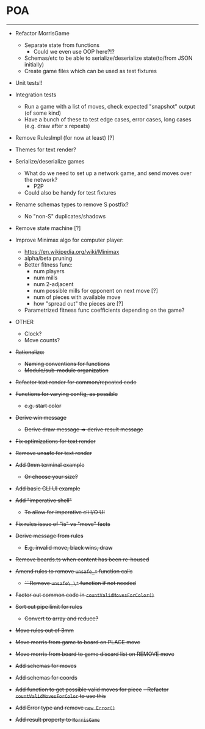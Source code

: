 # POA

---

- Refactor MorrisGame
  - Separate state from functions
    - Could we even use OOP here?!?
  - Schemas/etc to be able to serialize/deserialize state(to/from JSON initially)
  - Create game files which can be used as test fixtures

- Unit tests!!
- Integration tests
  - Run a game with a list of moves, check expected "snapshot" output (of some kind)
  - Have a bunch of these to test edge cases, error cases, long cases (e.g. draw after x repeats)
- Remove RulesImpl (for now at least) [?]
- Themes for text render?
- Serialize/deserialize games
  - What do we need to set up a network game, and send moves over the network?
    - P2P
  - Could also be handy for test fixtures
- Rename schemas types to remove S postfix?
  - No "non-S" duplicates/shadows
- Remove state machine [?]
- Improve Minimax algo for computer player:

  - https://en.wikipedia.org/wiki/Minimax
  - alpha/beta pruning
  - Better fitness func:
    - num players
    - num mills
    - num 2-adjacent
    - num possible mills for opponent on next move [?]
    - num of pieces with available move
    - how "spread out" the pieces are [?]
  - Parametrized fitness func coefficients depending on the game?

- OTHER
  - Clock?
  - Move counts?
- ~~Rationalize:~~
  - ~~Naming conventions for functions~~
  - ~~Module/sub-module organization~~
- ~~Refactor text render for common/repeated code~~
- ~~Functions for varying config, as possible~~
  - ~~e.g. start color~~
- ~~Derive win message~~
  - ~~Derive draw message => derive result message~~
- ~~Fix optimizations for text render~~
- ~~Remove unsafe for text render~~
- ~~Add 9mm terminal example~~
  - ~~Or choose your size?~~
- ~~Add basic CLI UI example~~
- ~~Add "imperative shell"~~
  - ~~To allow for imperative cli I/O UI~~
- ~~Fix rules issue of "is" vs "move" facts~~
- ~~Derive message from rules~~
  - ~~E.g. invalid move, black wins, draw~~
- ~~Remove boards.ts when content has been re-housed~~
- ~~Amend rules to remove `unsafe_*` function calls~~
  - ~~```Remove `unsafe\_\*` function if not needed~~
- ~~Factor out common code in `countValidMovesForColor()`~~
- ~~Sort out pipe limit for rules~~
  - ~~Convert to array and reduce?~~
- ~~Move rules out of 3mm~~
- ~~Move morris from game to board on PLACE move~~
- ~~Move morris from board to game discard list on REMOVE move~~
- ~~Add schemas for moves~~
- ~~Add schemas for coords~~
- ~~Add function to get possible valid moves for piece~~
  ~~- Refactor `countValidMovesForColor` to use this~~
- ~~Add Error type and remove `new Error()`~~
- ~~Add result property to `MorrisGame`~~
